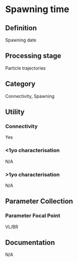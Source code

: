 # Spawning time
<!-- 
{: .no_toc .text-delta }
* TOC
{:toc} -->

## Definition

Spawning date

## Processing stage

Particle trajectories 

## Category

Connectivity, Spawning

## Utility 
### Connectivity

Yes

### <1yo characterisation

N/A 

### >1yo characterisation

N/A

## Parameter Collection
### Parameter Focal Point

VL/BR

## Documentation

N/A